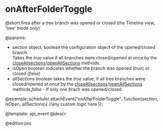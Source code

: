 onAfterFolderToggle
=============
@short:fires after a tree branch was opened or closed (the Timeline view, 'tree' mode only)
	

@params:
- section	object, boolean 	the configuration object of the opened/closed branch. <br> Takes the <i>true</i> value if all branches were closed/opened at once by the <a href="api__scheduler_closeallsections.html">closeAllsections</a>/<a href="api__scheduler_openallsections.html">openAllSections</a> methods.
- isOpen	boolean		indicates whether the branch was opened (<i>true</i>) or closed (<i>false</i>)
- allSections	boolean 	takes the <i>true</i> value, if all tree branches were closed/opened at once by the <a href="api__scheduler_closeallsections.html">closeAllsections</a>/<a href="api__scheduler_openallsections.html">openAllSections</a> methods,<i>false</i> - if only one brach was opened/closed.


@example: 
scheduler.attachEvent("onAfterFolderToggle", function(section, isOpen, allSections){
	//any custom logic here
});



@template:	api_event
@descr: 


@edition:pro
